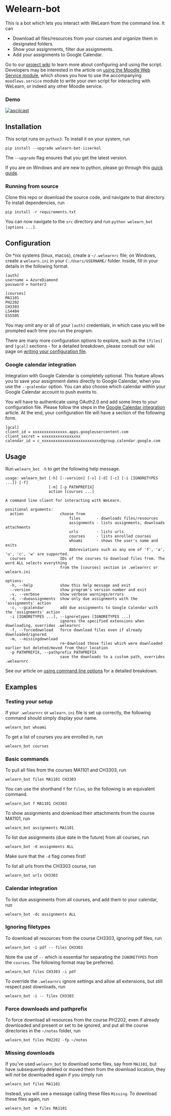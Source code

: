 # Welearn-bot
This is a bot which lets you interact with WeLearn from the command line. It can
- Download all files/resources from your courses and organize them in designated folders.
- Show your assignments, filter due assignments.
- Add your assignments to Google Calendar.


Go to our [project wiki](https://github.com/ParthBibekar/Welearn-bot/wiki) to learn more about configuring and using the script.
Developers may be interested in the article on [using the Moodle Web Service module](https://github.com/ParthBibekar/Welearn-bot/wiki/Using-the-Moodle-Web-Service-module),
which shows you how to use the accompanying `moodlews.service` module to write your own script for interacting with WeLearn, or indeed any other Moodle service.

### Demo
[![asciicast](https://asciinema.org/a/LuVrCehQKXCBeCeXNRUZqgLdm.svg)](https://asciinema.org/a/LuVrCehQKXCBeCeXNRUZqgLdm)

## Installation
This script runs on `python3`. To install it on your system, run
```
pip install --upgrade welearn-bot-iiserkol
```
The `--upgrade` flag ensures that you get the latest version.

If you are on Windows and are new to python, please go through this [quick guide](https://github.com/ParthBibekar/Welearn-bot/wiki/Installing-python-3.x-and-pip-on-Windows).

### Running from source
Clone this repo or download the source code, and navigate to that directory. To install dependencies, run
```
pip install -r requirements.txt
```
You can now navigate to the `src` directory and run `python welearn_bot [options ...]`.

## Configuration
On \*nix systems (linux, macos), create a `~/.welearnrc` file; on Windows, create a `welearn.ini` in your `C:/Users/USERNAME/` folder.
Inside, fill in your details in the following format.

```
[auth]
username = AzureDiamond
password = hunter2

[courses]
MA1101
PH2202
CH3303
LS4404
ES5505
```

You may omit any or all of your `[auth]` credentials, in which case you will be prompted each time you run the program.

There are many more configuration options to explore, such as the `[files]` and `[gcal]` sections - for a detailed breakdown, please consult our
wiki page on [writing your configuration file](https://github.com/ParthBibekar/Welearn-bot/wiki/Writing-your-configuration-file).

### Google calendar integration
Integration with Google Calendar is completely optional. This feature allows you to save your assignment dates directly to Google Calendar, when you use the `--gcalendar` option.
You can also choose which calendar within your Google Calendar account to push events to.

You will have to authenticate using OAuth2.0 and add some lines to your configuration file.
Please follow the steps in the [Google Calendar integration](https://github.com/ParthBibekar/Welearn-bot/wiki/Google-Calendar-integration) article.
At the end, your configuration file will have a section of the following form.
```
[gcal]
client_id = xxxxxxxxxxxxxxx.apps.googleusercontent.com
client_secret = xxxxxxxxxxxxxxxxx
calendar_id = c_xxxxxxxxxxxxxxxxxxxxxxxxxx@group.calendar.google.com
```

## Usage
Run `welearn_bot -h` to get the following help message.
```
usage: welearn_bot [-h] [--version] [-v] [-d] [-c] [-i [IGNORETYPES ...]] [-f]
                   [-m] [-p PATHPREFIX]
                   action [courses ...]

A command line client for interacting with WeLearn.

positional arguments:
  action                choose from
                            files       - downloads files/resources
                            assignments - lists assignments, downloads attachments
                            urls        - lists urls
                            courses     - lists enrolled courses
                            whoami      - shows the user's name and exits
                            Abbreviations such as any one of 'f', 'a', 'u', 'c', 'w' are supported.
  courses               IDs of the courses to download files from. The word ALL selects everything
                        from the [courses] section in .welearnrc or welearn.ini

options:
  -h, --help            show this help message and exit
  --version             show program's version number and exit
  -v, --verbose         show verbose warnings/errors
  -d, --dueassignments  show only due assignments with the 'assignments' action
  -c, --gcalendar       add due assignments to Google Calendar with the 'assignments' action
  -i [IGNORETYPES ...], --ignoretypes [IGNORETYPES ...]
                        ignores the specified extensions when downloading, overrides .welearnrc
  -f, --forcedownload   force download files even if already downloaded/ignored
  -m, --missingdownload
                        re-download those files which were downloaded earlier but deleted/moved from their location
  -p PATHPREFIX, --pathprefix PATHPREFIX
                        save the downloads to a custom path, overrides .welearnrc
```
See our article on [using command line options](https://github.com/ParthBibekar/Welearn-bot/wiki/Using-command-line-options) for a detailed breakdown.

## Examples
### Testing your setup
If your `.welearnrc` or `welearn.ini` file is set up correctly, the following command should simply display your name.
```
welearn_bot whoami
```
To get a list of courses you are enrolled in, run
```
welearn_bot courses
```
### Basic commands
To pull all files from the courses MA1101 and CH3303, run
```
welearn_bot files MA1101 CH3303
```
You can use the shorthand `f` for `files`, so the following is an equivalent command.
```
welearn_bot f MA1101 CH3303
```
To show assignments and download their attachments from the course MA1101, run
```
welearn_bot assignments MA1101
```
To list due assignments (due date in the future) from all courses, run
```
welearn_bot -d assignments ALL
```
Make sure that the `-d` flag comes first!

To list all urls from the CH3303 course, run
```
welearn_bot urls CH3303
```
### Calendar integration
To list due assignments from all courses, and add them to your calendar, run
```
welearn_bot -dc assignments ALL
```
### Ignoring filetypes
To download all resources from the course CH3303, ignoring pdf files, run
```
welearn_bot -i pdf -- files CH3303
```
Note the use of `--` which is essential for separating the `IGNORETYPES` from the `courses`. The following format may be preferred.
```
welearn_bot files CH3303 -i pdf
```
To override the `.welearnrc` ignore settings and allow all extensions, but still respect past downloads, run 
```
welearn_bot -i -- files CH3303
```
### Force downloads and pathprefix
To force download all resources from the course PH2202, even if already downloaded and present or set to be ignored, 
and put all the course directories in the `~/notes` folder, run
```
welearn_bot files PH2202 -fp ~/notes 
```

### Missing downloads
If you've used `welearn_bot` to download some files, say from `MA1101`, but have subsequently deleted or moved them from the download location,
they will _not_ be downloaded again if you simply run
```
welearn_bot files MA1101
```
Instead, you will see a message calling these files `Missing`. To download these files again, run
```
welearn_bot -m files MA1101
```

